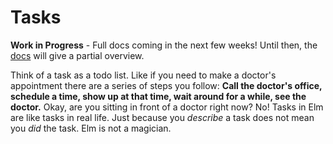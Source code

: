 # Tasks

**Work in Progress** - Full docs coming in the next few weeks! Until then, the [docs](http://package.elm-lang.org/packages/elm-lang/core/4.0.0/Task) will give a partial overview.

Think of a task as a todo list. Like if you need to make a doctor's appointment there are a series of steps you follow: **Call the doctor's office, schedule a time, show up at that time, wait around for a while, see the doctor.** Okay, are you sitting in front of a doctor right now? No! Tasks in Elm are like tasks in real life. Just because you *describe* a task does not mean you *did* the task. Elm is not a magician.

